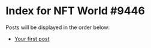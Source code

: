 # Index for NFT World #9446
Posts will be displayed in the order below:

- [Your first post](./001-first.md)

